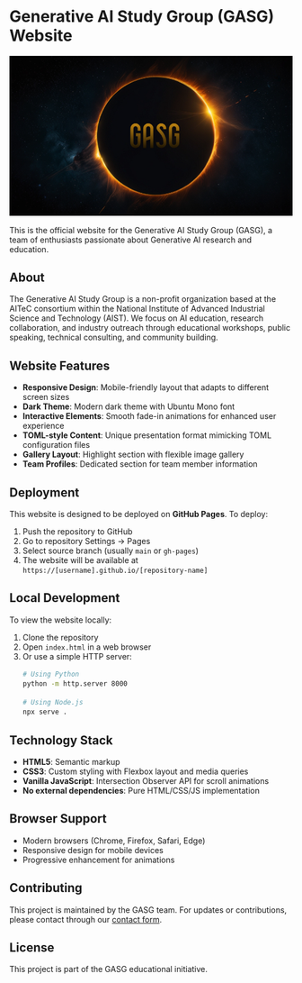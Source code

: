 # Generative AI Study Group (GASG) Website

![Hero Visual](images/hero-visual.png)

This is the official website for the Generative AI Study Group (GASG), a team of enthusiasts passionate about Generative AI research and education.

## About

The Generative AI Study Group is a non-profit organization based at the AITeC consortium within the National Institute of Advanced Industrial Science and Technology (AIST). We focus on AI education, research collaboration, and industry outreach through educational workshops, public speaking, technical consulting, and community building.

## Website Features

- **Responsive Design**: Mobile-friendly layout that adapts to different screen sizes
- **Dark Theme**: Modern dark theme with Ubuntu Mono font
- **Interactive Elements**: Smooth fade-in animations for enhanced user experience
- **TOML-style Content**: Unique presentation format mimicking TOML configuration files
- **Gallery Layout**: Highlight section with flexible image gallery
- **Team Profiles**: Dedicated section for team member information

## Deployment

This website is designed to be deployed on **GitHub Pages**. To deploy:

1. Push the repository to GitHub
2. Go to repository Settings → Pages
3. Select source branch (usually `main` or `gh-pages`)
4. The website will be available at `https://[username].github.io/[repository-name]`

## Local Development

To view the website locally:

1. Clone the repository
2. Open `index.html` in a web browser
3. Or use a simple HTTP server:
   ```bash
   # Using Python
   python -m http.server 8000
   
   # Using Node.js
   npx serve .
   ```

## Technology Stack

- **HTML5**: Semantic markup
- **CSS3**: Custom styling with Flexbox layout and media queries
- **Vanilla JavaScript**: Intersection Observer API for scroll animations
- **No external dependencies**: Pure HTML/CSS/JS implementation

## Browser Support

- Modern browsers (Chrome, Firefox, Safari, Edge)
- Responsive design for mobile devices
- Progressive enhancement for animations

## Contributing

This project is maintained by the GASG team. For updates or contributions, please contact through our [contact form](https://forms.gle/s67RopydoPjgoFMy7).

## License

This project is part of the GASG educational initiative.